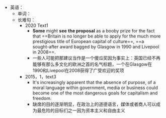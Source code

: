 - 英语：
	- 单词：
	- 长难句：
		- 2020 Text1
			- **Some** might **see** **the proposal** as a booby prize for the fact that ==Britain is no longer be able to apply for the much more prestigious title of European capital of culture==, ==a sought-after award bagged by Glasgow in 1990 and Livepool in 2008==.
			- 一些人可能把那建议当作是一个傻瓜奖因为事实上：英国已经不再能够有那么多文化的欧洲之首的名气标题，一个在Glasgow在1990和Livepool在2008获得了广受欢迎的奖项
		- 2015，1，text3
			- It's increasingly apparent that the absence of purpose, of a moral language within government, media or business could become one of the most dangerous goals for capitalism and freedom.
			- 缺席的目的逐渐明显，在政治上的道德语言，媒体或者商人可以成为最危险的目标们之一因为资本主义和自由主义